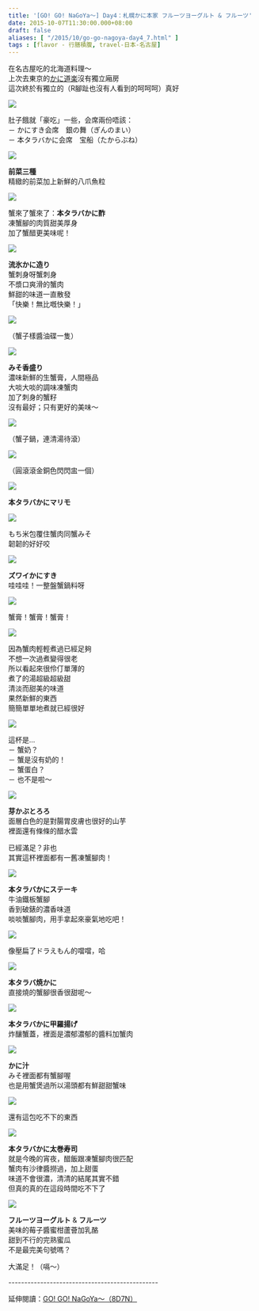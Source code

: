 ```yaml
---
title: '[GO! GO! NaGoYa～] Day4：札幌かに本家 フルーツヨーグルト & フルーツ'
date: 2015-10-07T11:30:00.000+08:00
draft: false
aliases: [ "/2015/10/go-go-nagoya-day4_7.html" ]
tags : [flavor - 行膳積腹, travel-日本-名古屋]
---
```


在名古屋吃的北海道料理～  
上次去東京的[かに道楽](https://hidie.net/tokyo1b/)沒有獨立廂房  
這次終於有獨立的（R腳趾也沒有人看到的呵呵呵）真好  

![](/images/nagoya4g1.jpg)

肚子餓就「豪吃」一些，会席兩份唔該：  
－ かにすき会席　銀の舞（ぎんのまい）   
－ 本タラバかに会席　宝船（たからぶね）

![](/images/nagoya4g2.jpg)

**前菜三種**  
精緻的前菜加上新鮮的八爪魚粒

![](/images/nagoya4g3.jpg)

蟹來了蟹來了：**本タラバかに酢**  
凍蟹腳的肉質甜美厚身  
加了蟹醋更美味呢！

![](/images/nagoya4g4.jpg)

**流氷かに造り**  
蟹刺身呀蟹刺身  
不漿口爽滑的蟹肉  
鮮甜的味道一直散發  
「快樂！無比嘅快樂！」

![](/images/nagoya4g5.jpg)

（蟹子樣醬油碟一隻）

![](/images/nagoya4g6.jpg)

**みそ香盛り**  
濃味新鮮的生蟹膏，人間極品  
大啖大啖的調味凍蟹肉  
加了刺身的蟹籽  
沒有最好；只有更好的美味～

![](/images/nagoya4g7.jpg)

（蟹子鍋，連清湯待滾）

![](/images/nagoya4g8.jpg)

（圓滾滾金銅色閃閃盅一個）

![](/images/nagoya4g9.jpg)

**本タラバかにマリモ**

![](/images/nagoya4g10.jpg)

もち米包覆住蟹肉同蟹みそ  
韌韌的好好咬

![](/images/nagoya4g.jpg)

**ズワイかにすき**  
哇哇哇！一整盤蟹鍋料呀

![](/images/nagoya4g11.jpg)

蟹膏！蟹膏！蟹膏！

![](/images/nagoya4g12.jpg)

因為蟹肉輕輕煮過已經足夠  
不想一次過煮變得很老  
所以看起來很伶仃單薄的  
煮了的湯超級超級甜  
清淡而甜美的味道  
果然新鮮的東西  
簡簡單單地煮就已經很好

![](/images/nagoya4g13.jpg)

這杯是...   
－ 蟹奶？  
－ 蟹是沒有奶的！  
－ 蟹蛋白？  
－ 也不是啦～

![](/images/nagoya4g14.jpg)

**芽かぶとろろ**  
面層白色的是對腸胃皮膚也很好的山芋  
裡面還有條條的醋水雲  

已經滿足？非也  
其實這杯裡面都有一舊凍蟹腳肉！

![](/images/nagoya4g15.jpg)

**本タラバかにステーキ**  
牛油鐵板蟹腳  
香到破錶的濃香味道  
啖啖蟹腳肉，用手拿起來豪氣地吃吧！

![](/images/nagoya4g16.jpg)

像壓扁了ドラえもん的噹噹，哈

![](/images/nagoya4g17.jpg)

**本タラバ焼かに**  
直接燒的蟹腳很香很甜呢～

![](/images/nagoya4g18.jpg)

**本タラバかに甲羅揚げ**  
炸釀蟹蓋，裡面是濃郁濃郁的醬料加蟹肉

![](/images/nagoya4g19.jpg)

**かに汁**  
みそ裡面都有蟹腳喔  
也是用蟹煲過所以湯頭都有鮮甜甜蟹味

![](/images/nagoya4g20.jpg)

還有這包吃不下的東西

![](/images/nagoya4g21.jpg)

**本タラバかに太巻寿司**  
就是今晚的宵夜，醋飯跟凍蟹腳肉很匹配  
蟹肉有沙律醬撈過，加上甜蛋  
味道不會很濃，清清的結尾其實不錯  
但真的真的在這段時間吃不下了

![](/images/nagoya4g22.jpg)

**フルーツヨーグルト** & **フルーツ**  
美味的莓子醬蜜柑蘆薈加乳酪  
甜到不行的完熟蜜瓜  
不是最完美句號嗎？

  

大滿足！（嗝～）  
  
\-----------------------------------------------  
  
延伸閱讀：[GO! GO! NaGoYa～（8D7N）](https://hidie.net/nagoya8d7n/)
